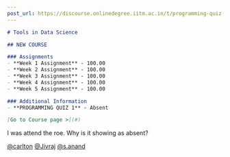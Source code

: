 ```yaml
---
post_url: https://discourse.onlinedegree.iitm.ac.in/t/programming-quiz-1-in-student-dashboard-label-for-roe-scores-showing-absent-or-incorrect/169369/5
---
```

```markdown
# Tools in Data Science

## NEW COURSE

### Assignments
- **Week 1 Assignment** - 100.00
- **Week 2 Assignment** - 100.00
- **Week 3 Assignment** - 100.00
- **Week 4 Assignment** - 100.00
- **Week 5 Assignment** - 100.00

### Additional Information
- **PROGRAMMING QUIZ 1** - Absent

[Go to Course page >](#)
```

  
I was attend the roe. Why is it showing as absent?

[@carlton](/u/carlton) [@Jivraj](/u/jivraj) [@s.anand](/u/s.anand)